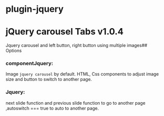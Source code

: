 # plugin-jquery

# jQuery carousel Tabs v1.0.4
Jquery carousel and left button, right button using multiple images## Options
### componentJquery:
Image `jquery carousel` by default. HTML, Css components to adjust image size and button to switch to another page.
### Jquery:
next slide function and previous slide function to go to another page ,autoswitch === true to auto to another page.
